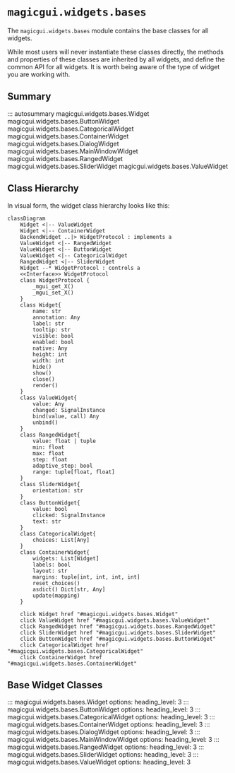 # `magicgui.widgets.bases`

The `magicgui.widgets.bases` module contains the base classes for all widgets.

While most users will never instantiate these classes directly, the methods and properties
of these classes are inherited by all widgets, and define the common API for all
widgets.  It is worth being aware of the type of widget you are working with.

## Summary

::: autosummary
    magicgui.widgets.bases.Widget
    magicgui.widgets.bases.ButtonWidget
    magicgui.widgets.bases.CategoricalWidget
    magicgui.widgets.bases.ContainerWidget
    magicgui.widgets.bases.DialogWidget
    magicgui.widgets.bases.MainWindowWidget
    magicgui.widgets.bases.RangedWidget
    magicgui.widgets.bases.SliderWidget
    magicgui.widgets.bases.ValueWidget

## Class Hierarchy

In visual form, the widget class hierarchy looks like this:

``` mermaid
classDiagram
    Widget <|-- ValueWidget
    Widget <|-- ContainerWidget
    BackendWidget ..|> WidgetProtocol : implements a
    ValueWidget <|-- RangedWidget
    ValueWidget <|-- ButtonWidget
    ValueWidget <|-- CategoricalWidget
    RangedWidget <|-- SliderWidget
    Widget --* WidgetProtocol : controls a
    <<Interface>> WidgetProtocol
    class WidgetProtocol {
        _mgui_get_X()
        _mgui_set_X()
    }
    class Widget{
        name: str
        annotation: Any
        label: str
        tooltip: str
        visible: bool
        enabled: bool
        native: Any
        height: int
        width: int
        hide()
        show()
        close()
        render()
    }
    class ValueWidget{
        value: Any
        changed: SignalInstance
        bind(value, call) Any
        unbind()
    }
    class RangedWidget{
        value: float | tuple
        min: float
        max: float
        step: float
        adaptive_step: bool
        range: tuple[float, float]
    }
    class SliderWidget{
        orientation: str
    }
    class ButtonWidget{
        value: bool
        clicked: SignalInstance
        text: str
    }
    class CategoricalWidget{
        choices: List[Any]
    }
    class ContainerWidget{
        widgets: List[Widget]
        labels: bool
        layout: str
        margins: tuple[int, int, int, int]
        reset_choices()
        asdict() Dict[str, Any]
        update(mapping)
    }

    click Widget href "#magicgui.widgets.bases.Widget"
    click ValueWidget href "#magicgui.widgets.bases.ValueWidget"
    click RangedWidget href "#magicgui.widgets.bases.RangedWidget"
    click SliderWidget href "#magicgui.widgets.bases.SliderWidget"
    click ButtonWidget href "#magicgui.widgets.bases.ButtonWidget"
    click CategoricalWidget href "#magicgui.widgets.bases.CategoricalWidget"
    click ContainerWidget href "#magicgui.widgets.bases.ContainerWidget"

```

## Base Widget Classes

::: magicgui.widgets.bases.Widget
    options:
        heading_level: 3
::: magicgui.widgets.bases.ButtonWidget
    options:
        heading_level: 3
::: magicgui.widgets.bases.CategoricalWidget
    options:
        heading_level: 3
::: magicgui.widgets.bases.ContainerWidget
    options:
        heading_level: 3
::: magicgui.widgets.bases.DialogWidget
    options:
        heading_level: 3
::: magicgui.widgets.bases.MainWindowWidget
    options:
        heading_level: 3
::: magicgui.widgets.bases.RangedWidget
    options:
        heading_level: 3
::: magicgui.widgets.bases.SliderWidget
    options:
        heading_level: 3
::: magicgui.widgets.bases.ValueWidget
    options:
        heading_level: 3
